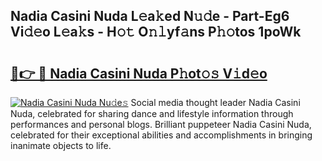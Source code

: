 ## Nadia Casini Nuda L𝚎a𝚔ed N𝚞𝚍e - Part-Eg6 Vi𝚍𝚎o L𝚎a𝚔s - H𝚘𝚝 O𝚗𝚕yf𝚊ns P𝚑𝚘tos 1poWk

# <h2><a href="http://kf5zwbj.oniu.top/?m=Nadia+Casini+Nuda">🔗👉 🔴 Nadia Casini Nuda P𝚑ot𝚘𝚜 V𝚒d𝚎o</a></h2>

[![Nadia Casini Nuda Nu𝚍e𝚜](https://i.imgur.com/0qMVB7G.gif)](http://kf5zwbj.oniu.top/?m=Nadia+Casini+Nuda)
Social media thought leader Nadia Casini Nuda, celebrated for sharing dance and lifestyle information through performances and personal blogs. Brilliant puppeteer Nadia Casini Nuda, celebrated for their exceptional abilities and accomplishments in bringing inanimate objects to life.  
